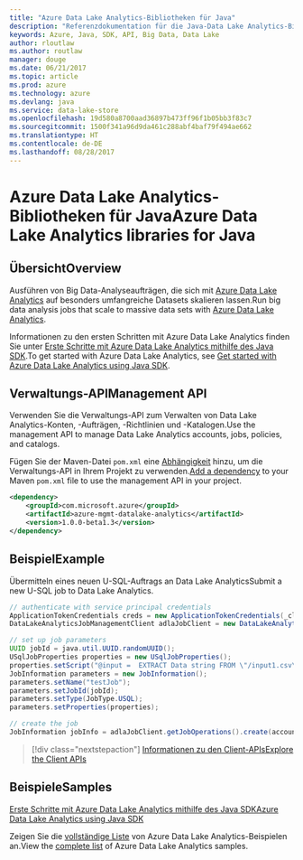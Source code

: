 ```yaml
---
title: "Azure Data Lake Analytics-Bibliotheken für Java"
description: "Referenzdokumentation für die Java-Data Lake Analytics-Bibliotheken"
keywords: Azure, Java, SDK, API, Big Data, Data Lake
author: rloutlaw
ms.author: routlaw
manager: douge
ms.date: 06/21/2017
ms.topic: article
ms.prod: azure
ms.technology: azure
ms.devlang: java
ms.service: data-lake-store
ms.openlocfilehash: 19d580a8700aad36897b473ff96f1b05bb3f83c7
ms.sourcegitcommit: 1500f341a96d9da461c288abf4baf79f494ae662
ms.translationtype: HT
ms.contentlocale: de-DE
ms.lasthandoff: 08/28/2017
---
```

# <a name="azure-data-lake-analytics-libraries-for-java"></a><span data-ttu-id="37490-104">Azure Data Lake Analytics-Bibliotheken für Java</span><span class="sxs-lookup"><span data-stu-id="37490-104">Azure Data Lake Analytics libraries for Java</span></span>

## <a name="overview"></a><span data-ttu-id="37490-105">Übersicht</span><span class="sxs-lookup"><span data-stu-id="37490-105">Overview</span></span>

<span data-ttu-id="37490-106">Ausführen von Big Data-Analyseaufträgen, die sich mit [Azure Data Lake Analytics](/azure/data-lake-analytics/data-lake-analytics-overview) auf besonders umfangreiche Datasets skalieren lassen.</span><span class="sxs-lookup"><span data-stu-id="37490-106">Run big data analysis jobs that scale to massive data sets with [Azure Data Lake Analytics](/azure/data-lake-analytics/data-lake-analytics-overview).</span></span>

<span data-ttu-id="37490-107">Informationen zu den ersten Schritten mit Azure Data Lake Analytics finden Sie unter [Erste Schritte mit Azure Data Lake Analytics mithilfe des Java SDK](/azure/data-lake-analytics/data-lake-analytics-get-started-java-sdk).</span><span class="sxs-lookup"><span data-stu-id="37490-107">To get started with Azure Data Lake Analytics, see [Get started with Azure Data Lake Analytics using Java SDK](/azure/data-lake-analytics/data-lake-analytics-get-started-java-sdk).</span></span>

## <a name="management-api"></a><span data-ttu-id="37490-108">Verwaltungs-API</span><span class="sxs-lookup"><span data-stu-id="37490-108">Management API</span></span>

<span data-ttu-id="37490-109">Verwenden Sie die Verwaltungs-API zum Verwalten von Data Lake Analytics-Konten, -Aufträgen, -Richtlinien und -Katalogen.</span><span class="sxs-lookup"><span data-stu-id="37490-109">Use the management API to manage Data Lake Analytics accounts, jobs, policies, and catalogs.</span></span>

<span data-ttu-id="37490-110">Fügen Sie der Maven-Datei `pom.xml` eine [Abhängigkeit](https://maven.apache.org/guides/getting-started/index.html#How_do_I_use_external_dependencies) hinzu, um die Verwaltungs-API in Ihrem Projekt zu verwenden.</span><span class="sxs-lookup"><span data-stu-id="37490-110">[Add a dependency](https://maven.apache.org/guides/getting-started/index.html#How_do_I_use_external_dependencies) to your Maven `pom.xml` file to use the management API in your project.</span></span>


```XML
<dependency>
    <groupId>com.microsoft.azure</groupId>
    <artifactId>azure-mgmt-datalake-analytics</artifactId>
    <version>1.0.0-beta1.3</version>
</dependency>
```

## <a name="example"></a><span data-ttu-id="37490-111">Beispiel</span><span class="sxs-lookup"><span data-stu-id="37490-111">Example</span></span>

<span data-ttu-id="37490-112">Übermitteln eines neuen U-SQL-Auftrags an Data Lake Analytics</span><span class="sxs-lookup"><span data-stu-id="37490-112">Submit a new U-SQL job to Data Lake Analytics.</span></span>

```java
// authenticate with service principal credentials
ApplicationTokenCredentials creds = new ApplicationTokenCredentials(_clientId, _tenantId, _clientSecret, null);
DataLakeAnalyticsJobManagementClient adlaJobClient = new DataLakeAnalyticsJobManagementClientImpl(creds);

// set up job parameters
UUID jobId = java.util.UUID.randomUUID();
USqlJobProperties properties = new USqlJobProperties();
properties.setScript("@input =  EXTRACT Data string FROM \"/input1.csv\" USING Extractors.Csv(); OUTPUT @input TO @\"/output1.csv\" USING Outputters.Csv();");
JobInformation parameters = new JobInformation();
parameters.setName("testJob");
parameters.setJobId(jobId);
parameters.setType(JobType.USQL);
parameters.setProperties(properties);

// create the job
JobInformation jobInfo = adlaJobClient.getJobOperations().create(accountName, jobId, parameters).getBody();

```

> [!div class="nextstepaction"]
> [<span data-ttu-id="37490-113">Informationen zu den Client-APIs</span><span class="sxs-lookup"><span data-stu-id="37490-113">Explore the Client APIs</span></span>](/java/api/overview/azure/datalakeanalytics/managementapi)

## <a name="samples"></a><span data-ttu-id="37490-114">Beispiele</span><span class="sxs-lookup"><span data-stu-id="37490-114">Samples</span></span>

<span data-ttu-id="37490-115">[Erste Schritte mit Azure Data Lake Analytics mithilfe des Java SDK][1]</span><span class="sxs-lookup"><span data-stu-id="37490-115">[Azure Data Lake Analytics using Java SDK][1]</span></span> 

[1]: https://docs.microsoft.com/en-us/azure/data-lake-analytics/data-lake-analytics-get-started-java-sdk

<span data-ttu-id="37490-116">Zeigen Sie die [vollständige Liste](https://azure.microsoft.com/resources/samples/?platform=java&term=analytics) von Azure Data Lake Analytics-Beispielen an.</span><span class="sxs-lookup"><span data-stu-id="37490-116">View the [complete list](https://azure.microsoft.com/resources/samples/?platform=java&term=analytics) of Azure Data Lake Analytics samples.</span></span>
